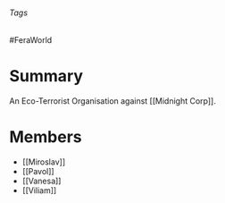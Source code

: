 ###### Tags

#FeraWorld
# Summary
An Eco-Terrorist Organisation against [[Midnight Corp]].
# Members
- [[Miroslav]]
- [[Pavol]]
- [[Vanesa]]
- [[Viliam]]